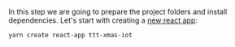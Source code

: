In this step we are going to prepare the project folders and install dependencies.
Let's start with creating a [new react app](https://github.com/facebook/create-react-app):

```
yarn create react-app ttt-xmas-iot
```

